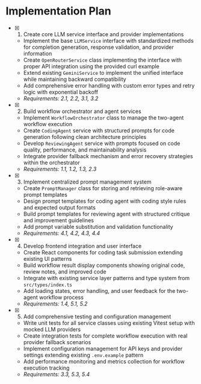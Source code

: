 # Implementation Plan

- [x] 1. Create core LLM service interface and provider implementations
  - Implement the base `LLMService` interface with standardized methods for completion generation, response validation, and provider information
  - Create `OpenRouterService` class implementing the interface with proper API integration using the provided curl example
  - Extend existing `GeminiService` to implement the unified interface while maintaining backward compatibility
  - Add comprehensive error handling with custom error types and retry logic with exponential backoff
  - _Requirements: 2.1, 2.2, 3.1, 3.2_

- [x] 2. Build workflow orchestrator and agent services
  - Implement `WorkflowOrchestrator` class to manage the two-agent workflow execution
  - Create `CodingAgent` service with structured prompts for code generation following clean architecture principles
  - Develop `ReviewingAgent` service with prompts focused on code quality, performance, and maintainability analysis
  - Integrate provider fallback mechanism and error recovery strategies within the orchestrator
  - _Requirements: 1.1, 1.2, 1.3, 2.3_

- [x] 3. Implement centralized prompt management system
  - Create `PromptManager` class for storing and retrieving role-aware prompt templates
  - Design prompt templates for coding agent with coding style rules and expected output formats
  - Build prompt templates for reviewing agent with structured critique and improvement guidelines
  - Add prompt variable substitution and validation functionality
  - _Requirements: 4.1, 4.2, 4.3, 4.4_

- [x] 4. Develop frontend integration and user interface
  - Create React components for coding task submission extending existing UI patterns
  - Build workflow result display components showing original code, review notes, and improved code
  - Integrate with existing service layer patterns and type system from `src/types/index.ts`
  - Add loading states, error handling, and user feedback for the two-agent workflow process
  - _Requirements: 1.4, 5.1, 5.2_

- [x] 5. Add comprehensive testing and configuration management
  - Write unit tests for all service classes using existing Vitest setup with mocked LLM providers
  - Create integration tests for complete workflow execution with real provider fallback scenarios
  - Implement configuration management for API keys and provider settings extending existing `.env.example` pattern
  - Add performance monitoring and metrics collection for workflow execution tracking
  - _Requirements: 3.3, 5.3, 5.4_